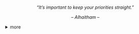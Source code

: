 <p align="center"><i>“It’s important to keep your priorities straight.”</i></p>
<p align="center"><i>– Alhaitham –</i></p>


<details>
<summary>more</summary>

<h1 align="center">I'm Sofia Latina</h1>
<h3 align="center">I can't be a developer but I can be another.</h3>

- 🔭 I’m currently working on **:**

- ‣ **Bettering myself for upcoming challenges**

- ‣ **Improving myself as an all rounder since I'm not good with code**

- 🌱 I’m currently learning more about **:**

- ‣ **Figma**

- ‣ **Research Document**

<h3 align="left">Connect with me:</h3>
<p align="left">
<a href="https://fb.com/https://www.facebook.com/sofia.isabel.isanan" target="blank"><img align="center" src="https://raw.githubusercontent.com/rahuldkjain/github-profile-readme-generator/master/src/images/icons/Social/facebook.svg" alt="https://www.facebook.com/sofia.isabel.isanan" height="30" width="40" /></a>
</p>

<h3 align="left">Languages and Tools:</h3>
<p align="left"> <a href="https://www.figma.com/" target="_blank" rel="noreferrer"> <img src="https://www.vectorlogo.zone/logos/figma/figma-icon.svg" alt="figma" width="40" height="40"/> </a> <a href="https://www.php.net" target="_blank" rel="noreferrer"> <img src="https://raw.githubusercontent.com/devicons/devicon/master/icons/php/php-original.svg" alt="php" width="40" height="40"/> </a> <a href="https://www.python.org" target="_blank" rel="noreferrer"> <img src="https://raw.githubusercontent.com/devicons/devicon/master/icons/python/python-original.svg" alt="python" width="40" height="40"/> </a> <a href="https://tailwindcss.com/" target="_blank" rel="noreferrer"> <img src="https://www.vectorlogo.zone/logos/tailwindcss/tailwindcss-icon.svg" alt="tailwind" width="40" height="40"/> </a> </p>
